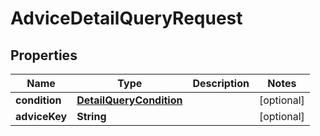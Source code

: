 

# AdviceDetailQueryRequest


## Properties

Name | Type | Description | Notes
------------ | ------------- | ------------- | -------------
**condition** | [**DetailQueryCondition**](DetailQueryCondition.md) |  |  [optional]
**adviceKey** | **String** |  |  [optional]



